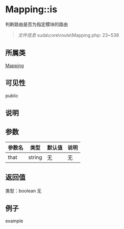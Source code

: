 # Mapping::is
判断路由是否为指定模块的路由
> *文件信息* suda\core\route\Mapping.php: 23~538
## 所属类 

[Mapping](../Mapping.md)

## 可见性

  public  
## 说明



## 参数

| 参数名 | 类型 | 默认值 | 说明 |
|--------|-----|-------|-------|
| that |  string | 无 | 无 |

## 返回值
类型：boolean
无

## 例子

example